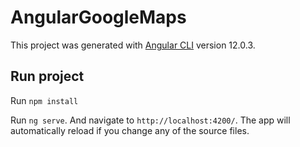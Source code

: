 # AngularGoogleMaps

This project was generated with [Angular CLI](https://github.com/angular/angular-cli) version 12.0.3.

## Run project
Run `npm install`

Run `ng serve`. And navigate to `http://localhost:4200/`. The app will automatically reload if you change any of the source files.



